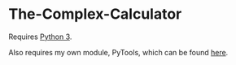 # The-Complex-Calculator

Requires <a href="https://www.python.org/downloads/" target="_blank">Python 3</a>.

Also requires my own module, PyTools, which can be found <a href="https://github.com/CMPLXapps/PyTools" target="_blank">here</a>.
